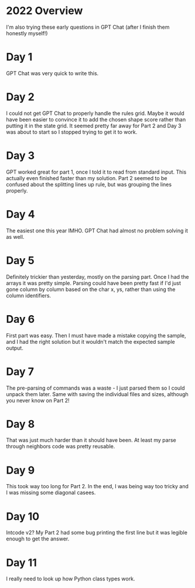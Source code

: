 # 2022 Overview

I'm also trying these early questions in GPT Chat (after I finish them honestly myself!)

# Day 1
GPT Chat was very quick to write this.

# Day 2
I could not get GPT Chat to properly handle the rules grid. Maybe it would have been easier to convince it to add the chosen shape score rather than putting it in the state grid. It seemed pretty far away for Part 2 and Day 3 was about to start so I stopped trying to get it to work.

# Day 3
GPT worked great for part 1, once I told it to read from standard input. This actually even finished faster than my solution.
Part 2 seemed to be confused about the splitting lines up rule, but was grouping the lines properly.

# Day 4
The easiest one this year IMHO. GPT Chat had almost no problem solving it as well.

# Day 5
Definitely trickier than yesterday, mostly on the parsing part. Once I had the arrays it was pretty simple. Parsing could have been pretty fast if I'd just gone column by column based on the char x, ys, rather than using the column identifiers.

# Day 6
First part was easy. Then I must have made a mistake copying the sample, and I had the right solution but it wouldn't match the expected sample output.

# Day 7
The pre-parsing of commands was a waste - I just parsed them so I could unpack them later. Same with saving the individual files and sizes, although you never know on Part 2!

# Day 8
That was just much harder than it should have been. At least my parse through neighbors code was pretty reusable.

# Day 9
This took way too long for Part 2. In the end, I was being way too tricky and I was missing some diagonal casees.

# Day 10
Intcode v2? My Part 2 had some bug printing the first line but it was legible enough to get the answer.

# Day 11
I really need to look up how Python class types work.